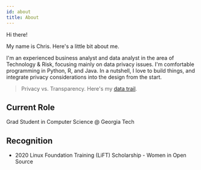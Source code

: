 ```yaml
---
id: about
title: About
---
```


Hi there!

My name is Chris. Here's a little bit about me.

I'm an experienced business analyst and data analyst in the area of Technology & Risk, focusing mainly on data privacy issues. I'm comfortable programming in Python, R, and Java. In a nutshell, I love to build things, and integrate privacy considerations into the design from the start. 

> Privacy vs. Transparency. Here's my [data trail](https://api.github.com/users/mplspunk/events/public).

## Current Role

Grad Student in Computer Science @ Georgia Tech

## Recognition

- 2020 Linux Foundation Training (LiFT) Scholarship - Women in Open Source
